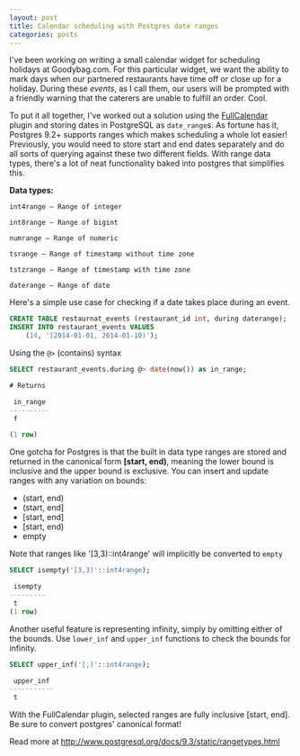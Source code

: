 ```yaml
---
layout: post
title: Calendar scheduling with Postgres date ranges
categories: posts
---
```


I've been working on writing a small calendar widget for scheduling holidays at Goodybag.com. 
For this particular widget, we want the ability to mark days when our partnered restaurants have 
time off or close up for a holiday. During these _events_, as I call them, our users will be prompted with
a friendly warning that the caterers are unable to fulfill an order. Cool.

To put it all together, I've worked out a solution using the [FullCalendar](http://arshaw.com/fullcalendar/) 
plugin and storing dates in PostgreSQL as `date_range`s. As fortune has it, Postgres 9.2+ supports ranges 
which makes scheduling a whole lot easier! Previously, you would need to store start and end dates 
separately and do all sorts of querying against these two different fields. With range data types, 
there's a lot of neat functionality baked into postgres that simplifies this.

**Data types:**

```
int4range — Range of integer

int8range — Range of bigint

numrange — Range of numeric

tsrange — Range of timestamp without time zone

tstzrange — Range of timestamp with time zone

daterange — Range of date
```

Here's a simple use case for checking if a date takes place during an event.

```sql
CREATE TABLE restaurnat_events (restaurant_id int, during daterange);
INSERT INTO restaurant_events VALUES
    (14, '[2014-01-01, 2014-01-10)');
```

Using the `@>` (contains) syntax

```sql
SELECT restaurant_events.during @> date(now()) as in_range;

# Returns

 in_range 
----------
 f

(1 row)
```

One gotcha for Postgres is that the built in data type ranges are stored and 
returned in the canonical form **[start, end)**, meaning the lower bound is 
inclusive and the upper bound is exclusive. You can insert and update ranges 
with any variation on bounds: 

 * (start, end)
 * (start, end]
 * [start, end]
 * [start, end)
 * empty

Note that ranges like '[3,3)::int4range' will implicitly be converted to `empty`

```sql
SELECT isempty('[3,3)'::int4range);

 isempty 
---------
 t
(1 row)
```

Another useful feature is representing infinity, simply by omitting either of the bounds.
Use `lower_inf` and `upper_inf` functions to check the bounds for infinity.

```sql
SELECT upper_inf('[,)'::int4range);

 upper_inf 
-----------
 t
```

With the FullCalendar plugin, selected ranges are fully inclusive [start, end]. Be sure to
convert postgres' canonical format! 

Read more at http://www.postgresql.org/docs/9.3/static/rangetypes.html
